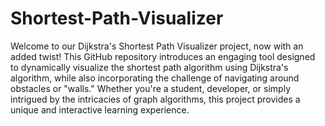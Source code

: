 # Shortest-Path-Visualizer
Welcome to our Dijkstra's Shortest Path Visualizer project, now with an added twist! This GitHub repository introduces an engaging tool designed to dynamically visualize the shortest path algorithm using Dijkstra's algorithm, while also incorporating the challenge of navigating around obstacles or "walls." Whether you're a student, developer, or simply intrigued by the intricacies of graph algorithms, this project provides a unique and interactive learning experience.

